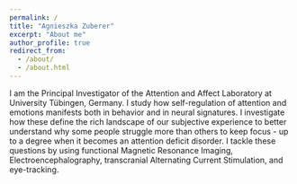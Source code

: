 ```yaml
---
permalink: /
title: "Agnieszka Zuberer"
excerpt: "About me"
author_profile: true
redirect_from: 
  - /about/
  - /about.html
---
```

I am the Principal Investigator of the Attention and Affect Laboratory at University Tübingen, Germany. I study how self-regulation of attention and emotions manifests both in behavior and in neural signatures. I investigate how these define the rich landscape of our subjective experience to better understand why some people struggle more than others to keep focus - up to a degree when it becomes an attention deficit disorder. I tackle these questions by using functional Magnetic Resonance Imaging, Electroencephalography, transcranial Alternating Current Stimulation, and eye-tracking. 
